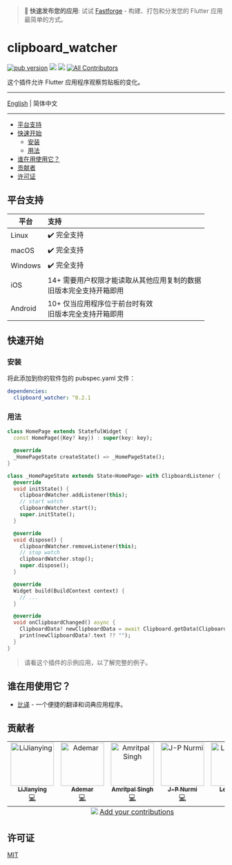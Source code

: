 > **🚀 快速发布您的应用**: 试试 [Fastforge](https://fastforge.dev) - 构建、打包和分发您的 Flutter 应用最简单的方式。

# clipboard_watcher

[![pub version][pub-image]][pub-url] [![][discord-image]][discord-url] ![][visits-count-image] [![All Contributors][all-contributors-image]](#contributors)

[pub-image]: https://img.shields.io/pub/v/clipboard_watcher.svg
[pub-url]: https://pub.dev/packages/clipboard_watcher
[discord-image]: https://img.shields.io/discord/884679008049037342.svg
[discord-url]: https://discord.gg/zPa6EZ2jqb
[visits-count-image]: https://img.shields.io/badge/dynamic/json?label=Visits%20Count&query=value&url=https://api.countapi.xyz/hit/leanflutter.clipboard_watcher/visits
[all-contributors-image]: https://img.shields.io/github/all-contributors/leanflutter/clipboard_watcher?color=ee8449&style=flat-square

这个插件允许 Flutter 应用程序观察剪贴板的变化。

---

[English](./README.md) | 简体中文

---

<!-- START doctoc generated TOC please keep comment here to allow auto update -->
<!-- DON'T EDIT THIS SECTION, INSTEAD RE-RUN doctoc TO UPDATE -->

- [平台支持](#%E5%B9%B3%E5%8F%B0%E6%94%AF%E6%8C%81)
- [快速开始](#%E5%BF%AB%E9%80%9F%E5%BC%80%E5%A7%8B)
  - [安装](#%E5%AE%89%E8%A3%85)
  - [用法](#%E7%94%A8%E6%B3%95)
- [谁在用使用它？](#%E8%B0%81%E5%9C%A8%E7%94%A8%E4%BD%BF%E7%94%A8%E5%AE%83)
- [贡献者](#%E8%B4%A1%E7%8C%AE%E8%80%85)
- [许可证](#%E8%AE%B8%E5%8F%AF%E8%AF%81)

<!-- END doctoc generated TOC please keep comment here to allow auto update -->

## 平台支持

| 平台    | 支持                                                                   |
| ------- | :--------------------------------------------------------------------- |
| Linux   | ✔️ 完全支持                                                            |
| macOS   | ✔️ 完全支持                                                            |
| Windows | ✔️ 完全支持                                                            |
| iOS     | 14+ 需要用户权限才能读取从其他应用复制的数据<br>旧版本完全支持开箱即用 |
| Android | 10+ 仅当应用程序位于前台时有效<br>旧版本完全支持开箱即用               |

## 快速开始

### 安装

将此添加到你的软件包的 pubspec.yaml 文件：

```yaml
dependencies:
  clipboard_watcher: ^0.2.1
```

### 用法

```dart
class HomePage extends StatefulWidget {
  const HomePage({Key? key}) : super(key: key);

  @override
  _HomePageState createState() => _HomePageState();
}

class _HomePageState extends State<HomePage> with ClipboardListener {
  @override
  void initState() {
    clipboardWatcher.addListener(this);
    // start watch
    clipboardWatcher.start();
    super.initState();
  }

  @override
  void dispose() {
    clipboardWatcher.removeListener(this);
    // stop watch
    clipboardWatcher.stop();
    super.dispose();
  }

  @override
  Widget build(BuildContext context) {
    // ...
  }

  @override
  void onClipboardChanged() async {
    ClipboardData? newClipboardData = await Clipboard.getData(Clipboard.kTextPlain);
    print(newClipboardData?.text ?? "");
  }
}
```

> 请看这个插件的示例应用，以了解完整的例子。

## 谁在用使用它？

- [比译](https://biyidev.com/) - 一个便捷的翻译和词典应用程序。

## 贡献者

<!-- ALL-CONTRIBUTORS-LIST:START - Do not remove or modify this section -->
<!-- prettier-ignore-start -->
<!-- markdownlint-disable -->
<table>
  <tbody>
    <tr>
      <td align="center" valign="top" width="14.28%"><a href="https://github.com/lijy91"><img src="https://avatars.githubusercontent.com/u/3889523?v=4?s=100" width="100px;" alt="LiJianying"/><br /><sub><b>LiJianying</b></sub></a><br /><a href="https://github.com/leanflutter/clipboard_watcher/commits?author=lijy91" title="Code">💻</a></td>
      <td align="center" valign="top" width="14.28%"><a href="https://github.com/ademar111190"><img src="https://avatars.githubusercontent.com/u/1225438?v=4?s=100" width="100px;" alt="Ademar"/><br /><sub><b>Ademar</b></sub></a><br /><a href="https://github.com/leanflutter/clipboard_watcher/commits?author=ademar111190" title="Code">💻</a></td>
      <td align="center" valign="top" width="14.28%"><a href="https://customersuccessbox.com/"><img src="https://avatars.githubusercontent.com/u/64081899?v=4?s=100" width="100px;" alt="Amritpal Singh"/><br /><sub><b>Amritpal Singh</b></sub></a><br /><a href="https://github.com/leanflutter/clipboard_watcher/commits?author=boparaiamritcsb" title="Code">💻</a></td>
      <td align="center" valign="top" width="14.28%"><a href="https://github.com/jpnurmi"><img src="https://avatars.githubusercontent.com/u/140617?v=4?s=100" width="100px;" alt="J-P Nurmi"/><br /><sub><b>J-P Nurmi</b></sub></a><br /><a href="https://github.com/leanflutter/clipboard_watcher/commits?author=jpnurmi" title="Code">💻</a></td>
      <td align="center" valign="top" width="14.28%"><a href="https://github.com/Leobuaa"><img src="https://avatars.githubusercontent.com/u/6970283?v=4?s=100" width="100px;" alt="Leo Peng"/><br /><sub><b>Leo Peng</b></sub></a><br /><a href="https://github.com/leanflutter/clipboard_watcher/commits?author=Leobuaa" title="Code">💻</a></td>
    </tr>
  </tbody>
  <tfoot>
    <tr>
      <td align="center" size="13px" colspan="7">
        <img src="https://raw.githubusercontent.com/all-contributors/all-contributors-cli/1b8533af435da9854653492b1327a23a4dbd0a10/assets/logo-small.svg">
          <a href="https://all-contributors.js.org/docs/en/bot/usage">Add your contributions</a>
        </img>
      </td>
    </tr>
  </tfoot>
</table>

<!-- markdownlint-restore -->
<!-- prettier-ignore-end -->

<!-- ALL-CONTRIBUTORS-LIST:END -->

## 许可证

[MIT](./LICENSE)
